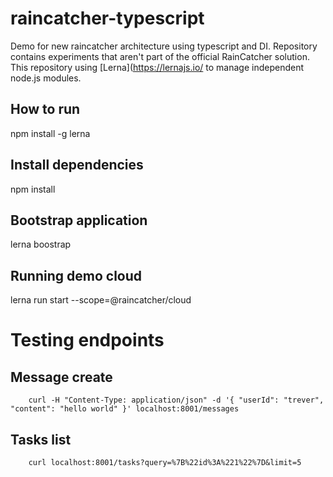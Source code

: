 # raincatcher-typescript
Demo for new raincatcher architecture using typescript and DI.
Repository contains experiments that aren't part of the official RainCatcher solution.
This repository using [Lerna](https://lernajs.io/ to manage independent node.js modules. 


## How to run

npm install -g lerna

## Install dependencies
npm install

## Bootstrap application

lerna boostrap

## Running demo cloud

lerna run start --scope=@raincatcher/cloud

# Testing endpoints

## Message create

        curl -H "Content-Type: application/json" -d '{ "userId": "trever", "content": "hello world" }' localhost:8001/messages
        
## Tasks list

        curl localhost:8001/tasks?query=%7B%22id%3A%221%22%7D&limit=5
